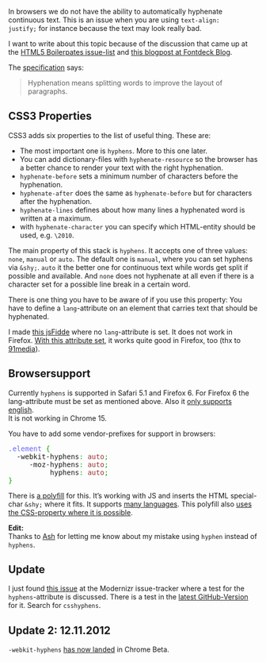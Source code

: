 
In browsers we do not have the ability to automatically hyphenate continuous text. This is an issue when you are using <code>text-align: justify;</code> for instance because the text may look really bad.

I want to write about this topic because of the discussion that came up at the&nbsp;<a title="Github issue with hyphenation for HTML5 Boilerpate" href="https://github.com/paulirish/html5-boilerplate/issues/708" target="_blank">HTML5 Boilerpates issue-list</a> and <a title="The Fontdeck Blog writes about hyphenation" href="http://blog.fontdeck.com/post/9037028497/hyphens" target="_blank">this blogpost at Fontdeck Blog</a>.

The <a title="Specification for hyphenation" href="http://www.w3.org/TR/css3-gcpm/#hyphenation" target="_blank">specification</a> says:

> Hyphenation means splitting words to improve the layout of paragraphs.

## CSS3 Properties

CSS3 adds six properties to the list of useful thing. These are:
<ul>
<li>The most important one is <code>hyphens</code>. More to this one later.</li>
<li>You can add dictionary-files with <code>hyphenate-resource</code> so the browser has a better chance to render your text with the right hyphenation.</li>
<li><code>hyphenate-before</code> sets a minimum number of characters before the hyphenation.</li>
<li><code>hyphenate-after</code> does the same as <code>hyphenate-before</code> but for characters after the hyphenation.</li>
<li><code>hyphenate-lines</code> defines about how many lines a hyphenated word is written at a maximum.</li>
<li>with <code>hyphenate-character</code> you can specify which HTML-entity should be used, e.g. <code>\2010</code>.</li>
</ul>

The main property of this stack&nbsp;is <code>hyphens</code>. It accepts one of three values: <code>none</code>, <code>manual</code> or <code>auto</code>. The default one is <code>manual</code>, where you can set hyphens via <code>&amp;shy;</code>. <code>auto</code> it the better one for&nbsp;continuous text while words get split if possible and available. And <code>none</code> does not hyphenate at all even if there is a character set for a possible line break in a certain word.

There is one thing you have to be aware of if you use this property: You have to define a <code>lang</code>-attribute on an element that&nbsp;carries text that should be hyphenated.

I made <a title="Hyphenation without lang-attribute" href="http://jsfiddle.net/drublic/H9cvZ/" target="_blank">this jsFidde</a> where no <code>lang</code>-attribute is set. It does not work in Firefox. <a title="Hyphenation with lang-attribute" href="http://jsfiddle.net/drublic/hDMCG/" target="_blank">With this attribute set</a>, it works quite good in Firefox, too (thx to <a title="91media's website" href="http://91media.de/" target="_blank">91media</a>).

## Browsersupport

Currently <code>hyphens</code> is supported in Safari 5.1 and Firefox 6. For Firefox 6 the lang-attribute must be set as mentioned above. Also it <a title="Firefox only supports english" href="https://developer.mozilla.org/en/CSS/hyphens#AutoCompatibilityTable" target="_blank">only supports english</a>.<br>
It is not working in Chrome 15.

You have to add some vendor-prefixes for support in browsers:

<div class="wp_syntax"><div class="code"><pre class="css" style="font-family:monospace;"><span style="color: #6666ff;">.element</span> <span style="color: #00AA00;">{</span>
  -webkit-hyphens<span style="color: #00AA00;">:</span> <span style="color: #993333;">auto</span><span style="color: #00AA00;">;</span>
     -moz-hyphens<span style="color: #00AA00;">:</span> <span style="color: #993333;">auto</span><span style="color: #00AA00;">;</span>
          hyphens<span style="color: #00AA00;">:</span> <span style="color: #993333;">auto</span><span style="color: #00AA00;">;</span>
<span style="color: #00AA00;">}</span></pre></div></div>


There is <a title="Polyfill for hyphenation: Hyphanator.js" href="http://code.google.com/p/hyphenator/" target="_blank">a polyfill</a> for this. It’s working with JS and inserts the HTML special-char <code>&amp;shy;</code> where it fits. It supports <a title="Languages supported by Hyphenator.js" href="http://code.google.com/p/hyphenator/wiki/en_AddNewLanguage" target="_blank">many languages</a>. This polyfill also <a title="CSS3-usage in hyphenator" href="http://code.google.com/p/hyphenator/wiki/en_CSS3Hyphenation" target="_blank">uses the CSS-property where it is possible</a>.

<strong>Edit:</strong><br>
Thanks to <a href="http://drublic.de/archive/css3-auto-hyphenation-for-text-elements/#comment-16" title="View Ash's comment below">Ash</a> for letting me know about my mistake using <code>hyphen</code> instead of <code>hyphens</code>.

## Update

I just found <a href="https://github.com/Modernizr/Modernizr/issues/312" title="Modernizr test for hyphens" target="_blank">this issue</a> at the Modernizr issue-tracker where a test for the <code>hyphens</code>-attribute is discussed. There is a test in the <a href="http://modernizr.github.com/Modernizr/test/index.html" target="Latest tests for Modernizr">latest GitHub-Version</a> for it. Search for <code>csshyphens</code>.

## Update 2: 12.11.2012

<code>-webkit-hyphens</code> <a href="http://blog.chromium.org/2012/11/a-web-developers-guide-to-latest-chrome.html">has now landed</a> in Chrome Beta.
